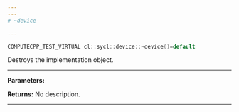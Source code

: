 ```yaml
---
---
# ~device

---
```


```cpp
COMPUTECPP_TEST_VIRTUAL cl::sycl::device::~device()=default
```


Destroys the implementation object. 


---
**Parameters:**

**Returns:** No description.

---
